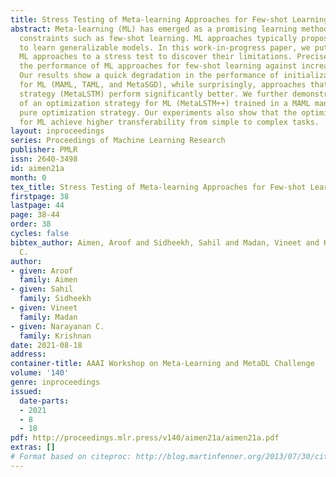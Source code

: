 ```yaml
---
title: Stress Testing of Meta-learning Approaches for Few-shot Learning
abstract: Meta-learning (ML) has emerged as a promising learning method under resource
  constraints such as few-shot learning. ML approaches typically propose a methodology
  to learn generalizable models. In this work-in-progress paper, we put the recent
  ML approaches to a stress test to discover their limitations. Precisely, we measure
  the performance of ML approaches for few-shot learning against increasing task complexity.
  Our results show a quick degradation in the performance of initialization strategies
  for ML (MAML, TAML, and MetaSGD), while surprisingly, approaches that use an optimization
  strategy (MetaLSTM) perform significantly better. We further demonstrate the effectiveness
  of an optimization strategy for ML (MetaLSTM++) trained in a MAML manner over a
  pure optimization strategy. Our experiments also show that the optimization strategies
  for ML achieve higher transferability from simple to complex tasks.
layout: inproceedings
series: Proceedings of Machine Learning Research
publisher: PMLR
issn: 2640-3498
id: aimen21a
month: 0
tex_title: Stress Testing of Meta-learning Approaches for Few-shot Learning
firstpage: 38
lastpage: 44
page: 38-44
order: 38
cycles: false
bibtex_author: Aimen, Aroof and Sidheekh, Sahil and Madan, Vineet and Krishnan, Narayanan
  C.
author:
- given: Aroof
  family: Aimen
- given: Sahil
  family: Sidheekh
- given: Vineet
  family: Madan
- given: Narayanan C.
  family: Krishnan
date: 2021-08-18
address:
container-title: AAAI Workshop on Meta-Learning and MetaDL Challenge
volume: '140'
genre: inproceedings
issued:
  date-parts:
  - 2021
  - 8
  - 18
pdf: http://proceedings.mlr.press/v140/aimen21a/aimen21a.pdf
extras: []
# Format based on citeproc: http://blog.martinfenner.org/2013/07/30/citeproc-yaml-for-bibliographies/
---
```

